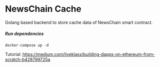 # NewsChain Cache

Golang based backend to store cache data of NewsChain smart contract.

##### Run dependencies

```
docker-compose up -d
```

Tutorial: https://medium.com/liveklass/building-dapps-on-ethereum-from-scratch-b428799725a
